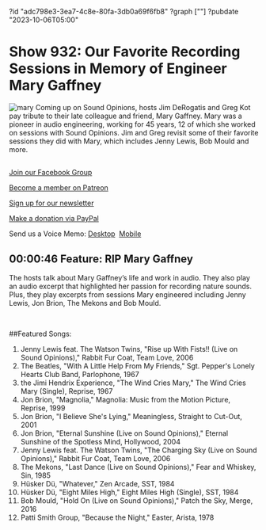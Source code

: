 ?id "adc798e3-3ea7-4c8e-80fa-3db0a69f6fb8"
?graph [""]
?pubdate "2023-10-06T05:00"
# Show 932: Our Favorite Recording Sessions in Memory of Engineer Mary Gaffney
![mary](https://static.soundopinions.org/images/2023/c65bv6qw0aykpyf.jpeg)
Coming up on Sound Opinions, hosts Jim DeRogatis and Greg Kot pay tribute to their late colleague and friend, Mary Gaffney. Mary was a pioneer in audio engineering, working for 45 years, 12 of which she worked on sessions with Sound Opinions. Jim and Greg revisit some of their favorite sessions they did with Mary, which includes Jenny Lewis, Bob Mould and more.


## 

[Join our Facebook Group](https://bit.ly/3sivr9T)

[Become a member on Patreon](https://bit.ly/3slWZvc)

[Sign up for our newsletter](https://bit.ly/3eEvRnG)

[Make a donation via PayPal](https://bit.ly/3dmt9lU)

Send us a Voice Memo: [Desktop](bit.ly/2RyD5Ah)  [Mobile](sayhi.chat/soundops)


## 00:00:46 Feature: RIP Mary Gaffney

The hosts talk about Mary Gaffney’s life and work in audio. They also play an audio excerpt that highlighted her passion for recording nature sounds. Plus, they play excerpts from sessions Mary engineered including Jenny Lewis, Jon Brion, The Mekons and Bob Mould.

 

 

##Featured Songs:

1. Jenny Lewis feat. The Watson Twins, "Rise up With Fists!! (Live on Sound Opinions)," Rabbit Fur Coat, Team Love, 2006
1. The Beatles, "With A Little Help From My Friends," Sgt. Pepper's Lonely Hearts Club Band, Parlophone, 1967
1. the Jimi Hendrix Experience, "The Wind Cries Mary," The Wind Cries Mary (Single), Reprise, 1967
1. Jon Brion, "Magnolia," Magnolia: Music from the Motion Picture, Reprise, 1999
1. Jon Brion, "I Believe She's Lying," Meaningless, Straight to Cut-Out, 2001
1. Jon Brion, "Eternal Sunshine (Live on Sound Opinions)," Eternal Sunshine of the Spotless Mind, Hollywood, 2004
1. Jenny Lewis feat. The Watson Twins, "The Charging Sky (Live on Sound Opinions)," Rabbit Fur Coat, Team Love, 2006
1. The Mekons, "Last Dance (Live on Sound Opinions)," Fear and Whiskey, Sin, 1985
1. Hüsker Dü, "Whatever," Zen Arcade, SST, 1984
1. Hüsker Dü, "Eight Miles High," Eight Miles High (Single), SST, 1984
1. Bob Mould, "Hold On (Live on Sound Opinions)," Patch the Sky, Merge, 2016
1. Patti Smith Group, "Because the Night," Easter, Arista, 1978